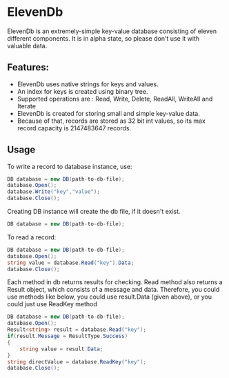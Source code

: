 # ElevenDb
ElevenDb is an extremely-simple key-value database consisting of eleven different components. 
It is in alpha state, so please don't use it with valuable data. 

## Features:
 - ElevenDb uses native strings for keys and values.
 - An index for keys is created using binary tree.
 - Supported operations are : Read, Write, Delete, ReadAll, WriteAll and Iterate
 - ElevenDb is created for storing small and simple key-value data.
 - Because of that, records are stored as 32 bit int values, so its max record capacity is 2147483647 records.

## Usage
To write a record to database instance, use:

```csharp
DB database = new DB(path-to-db-file);
database.Open();
database.Write("key","value");
database.Close();
```

Creating DB instance will create the db file, if it doesn't exist. 

```csharp
DB database = new DB(path-to-db-file);
```

To read a record:

```csharp
DB database = new DB(path-to-db-file);
database.Open();
string value = database.Read("key").Data;
database.Close();
```

Each method in db returns results for checking. Read method also returns a Result object, which consists of a message and data. Therefore, you could use methods like below, you could use result.Data (given above), or you could just use ReadKey method  

```csharp
DB database = new DB(path-to-db-file);
database.Open();
Result<string> result = database.Read("key");
if(result.Message = ResultType.Success)
{
    string value = result.Data;
}
string directValue = database.ReadKey("key");
database.Close();
```

